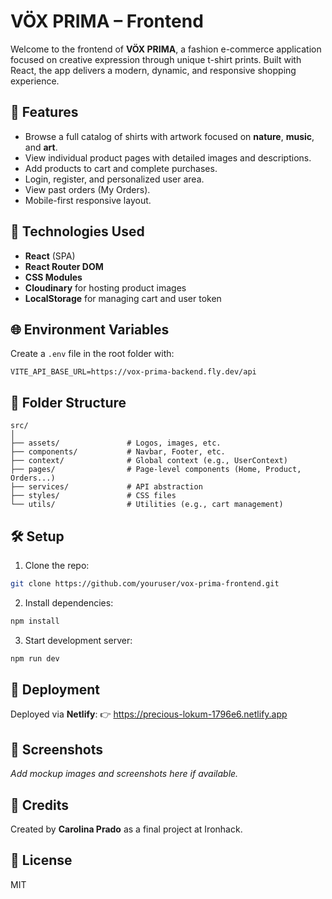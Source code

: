 
# VÖX PRIMA – Frontend

Welcome to the frontend of **VÖX PRIMA**, a fashion e-commerce application focused on creative expression through unique t-shirt prints. Built with React, the app delivers a modern, dynamic, and responsive shopping experience.

## 🚀 Features

- Browse a full catalog of shirts with artwork focused on **nature**, **music**, and **art**.
- View individual product pages with detailed images and descriptions.
- Add products to cart and complete purchases.
- Login, register, and personalized user area.
- View past orders (My Orders).
- Mobile-first responsive layout.

## 🔧 Technologies Used

- **React** (SPA)
- **React Router DOM**
- **CSS Modules**
- **Cloudinary** for hosting product images
- **LocalStorage** for managing cart and user token

## 🌐 Environment Variables

Create a `.env` file in the root folder with:

```
VITE_API_BASE_URL=https://vox-prima-backend.fly.dev/api
```

## 📁 Folder Structure

```
src/
│
├── assets/               # Logos, images, etc.
├── components/           # Navbar, Footer, etc.
├── context/              # Global context (e.g., UserContext)
├── pages/                # Page-level components (Home, Product, Orders...)
├── services/             # API abstraction
├── styles/               # CSS files
└── utils/                # Utilities (e.g., cart management)
```

## 🛠️ Setup

1. Clone the repo:
```bash
git clone https://github.com/youruser/vox-prima-frontend.git
```

2. Install dependencies:
```bash
npm install
```

3. Start development server:
```bash
npm run dev
```

## 🔗 Deployment

Deployed via **Netlify**:
👉 https://precious-lokum-1796e6.netlify.app

## 📸 Screenshots

_Add mockup images and screenshots here if available._

## 🙌 Credits

Created by **Carolina Prado** as a final project at Ironhack.

## 📃 License

MIT
